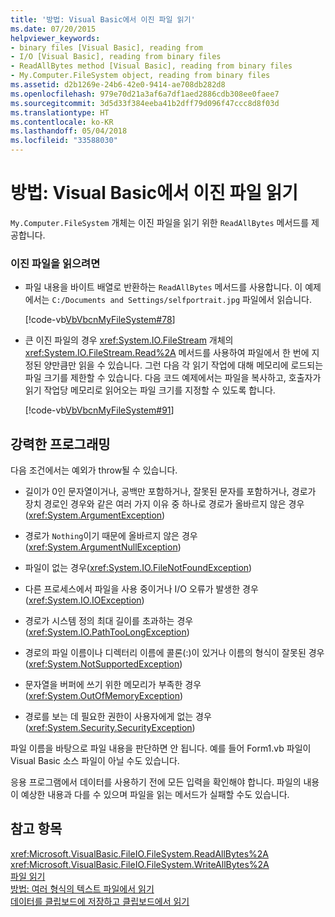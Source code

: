 ```yaml
---
title: '방법: Visual Basic에서 이진 파일 읽기'
ms.date: 07/20/2015
helpviewer_keywords:
- binary files [Visual Basic], reading from
- I/O [Visual Basic], reading from binary files
- ReadAllBytes method [Visual Basic], reading from binary files
- My.Computer.FileSystem object, reading from binary files
ms.assetid: d2b1269e-24b6-42e0-9414-ae708db282d8
ms.openlocfilehash: 979e70d21a3af6a7df1aed2886cdb308ee0faee7
ms.sourcegitcommit: 3d5d33f384eeba41b2dff79d096f47ccc8d8f03d
ms.translationtype: HT
ms.contentlocale: ko-KR
ms.lasthandoff: 05/04/2018
ms.locfileid: "33588030"
---
```

# <a name="how-to-read-from-binary-files-in-visual-basic"></a>방법: Visual Basic에서 이진 파일 읽기
`My.Computer.FileSystem` 개체는 이진 파일을 읽기 위한 `ReadAllBytes` 메서드를 제공합니다.  
  
### <a name="to-read-from-a-binary-file"></a>이진 파일을 읽으려면  
  
-   파일 내용을 바이트 배열로 반환하는 `ReadAllBytes` 메서드를 사용합니다. 이 예제에서는 `C:/Documents and Settings/selfportrait.jpg` 파일에서 읽습니다.  
  
     [!code-vb[VbVbcnMyFileSystem#78](../../../../visual-basic/developing-apps/programming/drives-directories-files/codesnippet/VisualBasic/how-to-read-from-binary-files_1.vb)]  
  
-   큰 이진 파일의 경우 <xref:System.IO.FileStream> 개체의 <xref:System.IO.FileStream.Read%2A> 메서드를 사용하여 파일에서 한 번에 지정된 양만큼만 읽을 수 있습니다. 그런 다음 각 읽기 작업에 대해 메모리에 로드되는 파일 크기를 제한할 수 있습니다. 다음 코드 예제에서는 파일을 복사하고, 호출자가 읽기 작업당 메모리로 읽어오는 파일 크기를 지정할 수 있도록 합니다.  
  
     [!code-vb[VbVbcnMyFileSystem#91](../../../../visual-basic/developing-apps/programming/drives-directories-files/codesnippet/VisualBasic/how-to-read-from-binary-files_2.vb)]  
  
## <a name="robust-programming"></a>강력한 프로그래밍  
 다음 조건에서는 예외가 throw될 수 있습니다.  
  
-   길이가 0인 문자열이거나, 공백만 포함하거나, 잘못된 문자를 포함하거나, 경로가 장치 경로인 경우와 같은 여러 가지 이유 중 하나로 경로가 올바르지 않은 경우(<xref:System.ArgumentException>)  
  
-   경로가 `Nothing`이기 때문에 올바르지 않은 경우(<xref:System.ArgumentNullException>)  
  
-   파일이 없는 경우(<xref:System.IO.FileNotFoundException>)  
  
-   다른 프로세스에서 파일을 사용 중이거나 I/O 오류가 발생한 경우(<xref:System.IO.IOException>)  
  
-   경로가 시스템 정의 최대 길이를 초과하는 경우(<xref:System.IO.PathTooLongException>)  
  
-   경로의 파일 이름이나 디렉터리 이름에 콜론(:)이 있거나 이름의 형식이 잘못된 경우(<xref:System.NotSupportedException>)  
  
-   문자열을 버퍼에 쓰기 위한 메모리가 부족한 경우(<xref:System.OutOfMemoryException>)  
  
-   경로를 보는 데 필요한 권한이 사용자에게 없는 경우(<xref:System.Security.SecurityException>)  
  
 파일 이름을 바탕으로 파일 내용을 판단하면 안 됩니다. 예를 들어 Form1.vb 파일이 Visual Basic 소스 파일이 아닐 수도 있습니다.  
  
 응용 프로그램에서 데이터를 사용하기 전에 모든 입력을 확인해야 합니다. 파일의 내용이 예상한 내용과 다를 수 있으며 파일을 읽는 메서드가 실패할 수도 있습니다.  
  
## <a name="see-also"></a>참고 항목  
 <xref:Microsoft.VisualBasic.FileIO.FileSystem.ReadAllBytes%2A>  
 <xref:Microsoft.VisualBasic.FileIO.FileSystem.WriteAllBytes%2A>  
 [파일 읽기](../../../../visual-basic/developing-apps/programming/drives-directories-files/reading-from-files.md)  
 [방법: 여러 형식의 텍스트 파일에서 읽기](../../../../visual-basic/developing-apps/programming/drives-directories-files/how-to-read-from-text-files-with-multiple-formats.md)  
 [데이터를 클립보드에 저장하고 클립보드에서 읽기](../../../../visual-basic/developing-apps/programming/computer-resources/storing-data-to-and-reading-from-the-clipboard.md)

